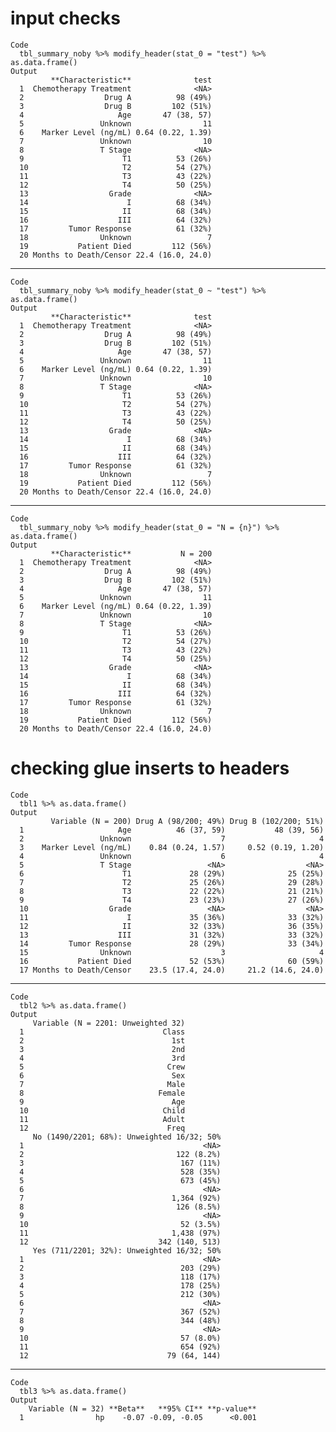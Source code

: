 # input checks

    Code
      tbl_summary_noby %>% modify_header(stat_0 = "test") %>% as.data.frame()
    Output
             **Characteristic**              test
      1  Chemotherapy Treatment              <NA>
      2                  Drug A          98 (49%)
      3                  Drug B         102 (51%)
      4                     Age       47 (38, 57)
      5                 Unknown                11
      6    Marker Level (ng/mL) 0.64 (0.22, 1.39)
      7                 Unknown                10
      8                 T Stage              <NA>
      9                      T1          53 (26%)
      10                     T2          54 (27%)
      11                     T3          43 (22%)
      12                     T4          50 (25%)
      13                  Grade              <NA>
      14                      I          68 (34%)
      15                     II          68 (34%)
      16                    III          64 (32%)
      17         Tumor Response          61 (32%)
      18                Unknown                 7
      19           Patient Died         112 (56%)
      20 Months to Death/Censor 22.4 (16.0, 24.0)

---

    Code
      tbl_summary_noby %>% modify_header(stat_0 ~ "test") %>% as.data.frame()
    Output
             **Characteristic**              test
      1  Chemotherapy Treatment              <NA>
      2                  Drug A          98 (49%)
      3                  Drug B         102 (51%)
      4                     Age       47 (38, 57)
      5                 Unknown                11
      6    Marker Level (ng/mL) 0.64 (0.22, 1.39)
      7                 Unknown                10
      8                 T Stage              <NA>
      9                      T1          53 (26%)
      10                     T2          54 (27%)
      11                     T3          43 (22%)
      12                     T4          50 (25%)
      13                  Grade              <NA>
      14                      I          68 (34%)
      15                     II          68 (34%)
      16                    III          64 (32%)
      17         Tumor Response          61 (32%)
      18                Unknown                 7
      19           Patient Died         112 (56%)
      20 Months to Death/Censor 22.4 (16.0, 24.0)

---

    Code
      tbl_summary_noby %>% modify_header(stat_0 = "N = {n}") %>% as.data.frame()
    Output
             **Characteristic**           N = 200
      1  Chemotherapy Treatment              <NA>
      2                  Drug A          98 (49%)
      3                  Drug B         102 (51%)
      4                     Age       47 (38, 57)
      5                 Unknown                11
      6    Marker Level (ng/mL) 0.64 (0.22, 1.39)
      7                 Unknown                10
      8                 T Stage              <NA>
      9                      T1          53 (26%)
      10                     T2          54 (27%)
      11                     T3          43 (22%)
      12                     T4          50 (25%)
      13                  Grade              <NA>
      14                      I          68 (34%)
      15                     II          68 (34%)
      16                    III          64 (32%)
      17         Tumor Response          61 (32%)
      18                Unknown                 7
      19           Patient Died         112 (56%)
      20 Months to Death/Censor 22.4 (16.0, 24.0)

# checking glue inserts to headers

    Code
      tbl1 %>% as.data.frame()
    Output
             Variable (N = 200) Drug A (98/200; 49%) Drug B (102/200; 51%)
      1                     Age          46 (37, 59)           48 (39, 56)
      2                 Unknown                    7                     4
      3    Marker Level (ng/mL)    0.84 (0.24, 1.57)     0.52 (0.19, 1.20)
      4                 Unknown                    6                     4
      5                 T Stage                 <NA>                  <NA>
      6                      T1             28 (29%)              25 (25%)
      7                      T2             25 (26%)              29 (28%)
      8                      T3             22 (22%)              21 (21%)
      9                      T4             23 (23%)              27 (26%)
      10                  Grade                 <NA>                  <NA>
      11                      I             35 (36%)              33 (32%)
      12                     II             32 (33%)              36 (35%)
      13                    III             31 (32%)              33 (32%)
      14         Tumor Response             28 (29%)              33 (34%)
      15                Unknown                    3                     4
      16           Patient Died             52 (53%)              60 (59%)
      17 Months to Death/Censor    23.5 (17.4, 24.0)     21.2 (14.6, 24.0)

---

    Code
      tbl2 %>% as.data.frame()
    Output
         Variable (N = 2201: Unweighted 32)
      1                               Class
      2                                 1st
      3                                 2nd
      4                                 3rd
      5                                Crew
      6                                 Sex
      7                                Male
      8                              Female
      9                                 Age
      10                              Child
      11                              Adult
      12                               Freq
         No (1490/2201; 68%): Unweighted 16/32; 50%
      1                                        <NA>
      2                                  122 (8.2%)
      3                                   167 (11%)
      4                                   528 (35%)
      5                                   673 (45%)
      6                                        <NA>
      7                                 1,364 (92%)
      8                                  126 (8.5%)
      9                                        <NA>
      10                                  52 (3.5%)
      11                                1,438 (97%)
      12                             342 (140, 513)
         Yes (711/2201; 32%): Unweighted 16/32; 50%
      1                                        <NA>
      2                                   203 (29%)
      3                                   118 (17%)
      4                                   178 (25%)
      5                                   212 (30%)
      6                                        <NA>
      7                                   367 (52%)
      8                                   344 (48%)
      9                                        <NA>
      10                                  57 (8.0%)
      11                                  654 (92%)
      12                               79 (64, 144)

---

    Code
      tbl3 %>% as.data.frame()
    Output
        Variable (N = 32) **Beta**   **95% CI** **p-value**
      1                hp    -0.07 -0.09, -0.05      <0.001

